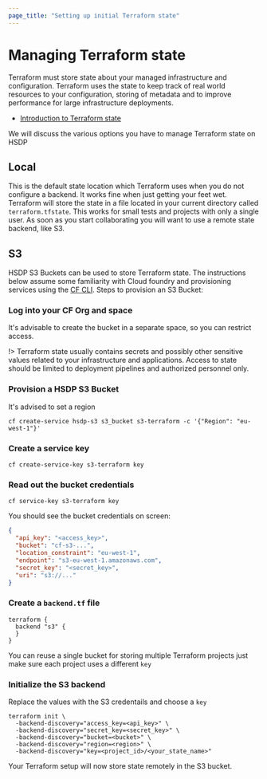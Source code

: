 ```yaml
---
page_title: "Setting up initial Terraform state"
---
```

# Managing Terraform state

Terraform must store state about your managed infrastructure and configuration.
Terraform uses the state to keep track of real world resources to your configuration, storing of metadata
and to improve performance for large infrastructure deployments.

- [Introduction to Terraform state](https://www.terraform.io/docs/language/state/index.html)

We will discuss the various options you have to manage Terraform state on HSDP

## Local

This is the default state location which Terraform uses when you do not configure a backend.
It works fine when just getting your feet wet. Terraform
will store the state in a file located in your current directory called `terraform.tfstate`. This works for small
tests and projects with only a single user. As soon as you start collaborating you will want to
use a remote state backend, like S3.

## S3

HSDP S3 Buckets can be used to store Terraform state. The instructions below assume some familiarity with Cloud foundry
and provisioning services using the [CF CLI](https://github.com/cloudfoundry/cli). Steps to provision an S3 Bucket:

### Log into your CF Org and space

It's advisable to create the bucket in a separate space, so you can restrict access.

!> Terraform state usually contains secrets and possibly other sensitive values related to your infrastructure and applications. Access to
state should be limited to deployment pipelines and authorized personnel only.

### Provision a HSDP S3 Bucket

It's advised to set a region

```shell
cf create-service hsdp-s3 s3_bucket s3-terraform -c '{"Region": "eu-west-1"}'
```

### Create a service key

```shell
cf create-service-key s3-terraform key
```

### Read out the bucket credentials

```shell
cf service-key s3-terraform key
```

You should see the bucket credentials on screen:

```json
{
  "api_key": "<access_key>",
  "bucket": "cf-s3-...", 
  "location_constraint": "eu-west-1",
  "endpoint": "s3-eu-west-1.amazonaws.com",
  "secret_key": "<secret_key>",
  "uri": "s3://..."
}

```

### Create a `backend.tf` file

```hcl
terraform {
  backend "s3" {
  }
}
```

You can reuse a single bucket for storing multiple Terraform projects just make sure each project uses a different `key`

### Initialize the S3 backend

Replace the values with the S3 credentails and choose a `key`

```shell
terraform init \
  -backend-discovery="access_key=<api_key>" \
  -backend-discovery="secret_key=<secret_key>" \
  -backend-discovery="bucket=<bucket>" \
  -backend-discovery="region=<region>" \
  -backend-discovery="key=<project_id>/<your_state_name>"
```

Your Terraform setup will now store state remotely in the S3 bucket.

